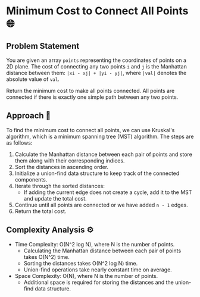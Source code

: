 # Minimum Cost to Connect All Points 🌐

## Problem Statement

You are given an array `points` representing the coordinates of points on a 2D plane. The cost of connecting any two points `i` and `j` is the Manhattan distance between them: `|xi - xj| + |yi - yj|`, where `|val|` denotes the absolute value of `val`.

Return the minimum cost to make all points connected. All points are connected if there is exactly one simple path between any two points.

## Approach 🌟

To find the minimum cost to connect all points, we can use Kruskal's algorithm, which is a minimum spanning tree (MST) algorithm. The steps are as follows:

1. Calculate the Manhattan distance between each pair of points and store them along with their corresponding indices.
2. Sort the distances in ascending order.
3. Initialize a union-find data structure to keep track of the connected components.
4. Iterate through the sorted distances:
    - If adding the current edge does not create a cycle, add it to the MST and update the total cost.
5. Continue until all points are connected or we have added `n - 1` edges.
6. Return the total cost.

## Complexity Analysis ⚙️

- Time Complexity: O(N^2 log N), where N is the number of points.
  - Calculating the Manhattan distance between each pair of points takes O(N^2) time.
  - Sorting the distances takes O(N^2 log N) time.
  - Union-find operations take nearly constant time on average.
- Space Complexity: O(N), where N is the number of points.
  - Additional space is required for storing the distances and the union-find data structure.
